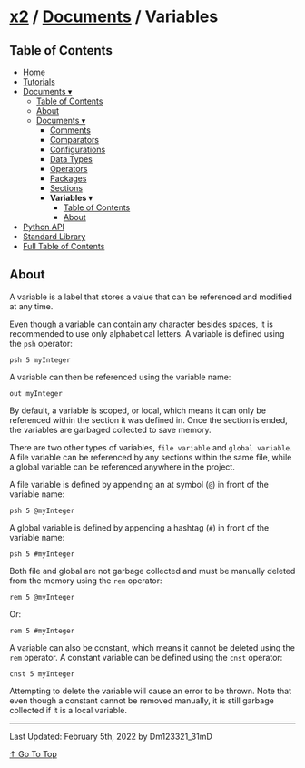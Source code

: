 # [x2](../../README.md) / [Documents](../documents.md) / Variables

## Table of Contents

- [Home](../../README.md)
- [Tutorials](../tutorials.md)
- [Documents ▾](../documents.md)
    - [Table of Contents](../documents.md#table-of-contents)
    - [About](../documents.md#about)
    - [Documents ▾](../documents.md#documents)
        - [Comments](./comments.md)
        - [Comparators](./comparators.md)
        - [Configurations](./configurations.md)
        - [Data Types](./dataTypes.md)
        - [Operators](./operators.md)
        - [Packages](./packages.md)
        - [Sections](./sections.md)
        - **Variables ▾**
            - [Table of Contents](#table-of-contents)
            - [About](#about)
- [Python API](../pythonAPI.md)
- [Standard Library](../standardLibrary.md)
- [Full Table of Contents](../fullTableOfContents.md)

## About

A variable is a label that stores a value that can be referenced and modified at any time.

Even though a variable can contain any character besides spaces, it is recommended to use only alphabetical letters. A variable is defined using the `psh` operator:

```xt
psh 5 myInteger
```

A variable can then be referenced using the variable name:

```xt
out myInteger
```

By default, a variable is scoped, or local, which means it can only be referenced within the section it was defined in. Once the section is ended, the variables are garbaged collected to save memory.

There are two other types of variables, `file variable` and `global variable`. A file variable can be referenced by any sections within the same file, while a global variable can be referenced anywhere in the project.

A file variable is defined by appending an at symbol (`@`) in front of the variable name:

```xt
psh 5 @myInteger
```

A global variable is defined by appending a hashtag (`#`) in front of the variable name:

```xt
psh 5 #myInteger
```

Both file and global are not garbage collected and must be manually deleted from the memory using the `rem` operator:

```xt
rem 5 @myInteger
```

Or:

```xt
rem 5 #myInteger
```

A variable can also be constant, which means it cannot be deleted using the `rem` operator. A constant variable can be defined using the `cnst` operator:

```xt
cnst 5 myInteger
```

Attempting to delete the variable will cause an error to be thrown. Note that even though a constant cannot be removed manually, it is still garbage collected if it is a local variable.

---

Last Updated: February 5th, 2022 by Dm123321_31mD

[↑ Go To Top](#x2--documents--variables)